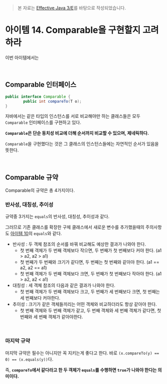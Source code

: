 > 본 자료는 [Effective Java 3/E]()를 바탕으로 작성되었습니다.

# 아이템 14. Comparable을 구현할지 고려하라

이번 아이템에서는 



<br>

## Comparable 인터페이스

```java
public interface Comparable {
  		public int compareTo(T o);
}
```

자바에서는 같은 타입의 인스턴스를 서로 비교해야만 하는 클래스들은 모두 `Comparable` 인터페이스를 구현하고 있다.

**`Comparable`은 단순 동치성 비교에 더해 순서까지 비교할 수 있으며, 제네릭하다.**

`Comparable`을 구현했다는 것은 그 클래스의 인스턴스들에는 자연적인 순서가 있음을 뜻한다.

<br>

## Comparable 규약

Comparable의 규약은 총 4가지이다.



### 반사성, 대칭성, 추이성

규약중 3가지는 `equals`의 반사성, 대칭성, 추이성과 같다. 

그러므로 기존 클래스를 확장한 구체 클래스에서 새로운 변수를 추가했을때의 주의사항도 [아이템 10](./item10.me)의 `equals`와 같다.

* 반사성 : 두 객체 참조의 순서를 바꿔 비교해도 예상한 결과가 나와야 한다.
  * 첫 번째 객체가 두 번째 객체보다 작으면, 두 번째가 첫 번째보다 커야 한다. (a1 > a2, a2 > a1)
  * 첫 번째가 두 번째와 크기가 같다면, 두 번째는 첫 번째와 같아야 한다. (a1 == a2, a2 == a1)
  * 첫 번째 객체가 두 번째 객체보다 크면, 두 번째가 첫 번째보다 작아야 한다. (a1 > a2, a2 < a1)
* 대칭성 : 세 객체 참조의 다음과 같은 결과가 나와야 한다.
  * 첫 번째 객체가 두 번째 객체보다 크고, 두 번째가 세 번째보다 크면, 첫 번째는 세 번째보다 커야한다.
* 추이성 : 크기가 같은 객체들끼리는 어떤 객체와 비교하더라도 항상 같아야 한다.
  * 첫 번째 객체와 두 번째 객체가 같고, 두 번째 객체와 세 번째 객체가 같다면, 첫 번째와 세 번째 객체가 같아야한다.

<br>

### 마지막 규약

마지막 규약은 필수는 아니지만 꼭 지키는게 좋다고 한다. 바로 `(x.compareTo(y) == 0) == (x.equals(y))`다.

즉, **`compareTo`에서 같다라고 한 두 객체가 `equals`를 수행하면 `true`가 나와야 한다는 의미이다.**

